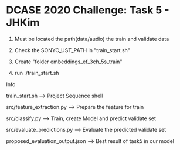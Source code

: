 # DCASE 2020 Challenge: Task 5 - JHKim

1. Must be located the path(data/audio) the train and validate data

2. Check the SONYC_UST_PATH in "train_start.sh"

3. Create "folder embeddings_ef_3ch_5s_train"

4. run ./train_start.sh


Info

train_start.sh --> Project Sequence shell

src/feature_extraction.py --> Prepare the feature for train

src/classify.py --> Train, create Model and predict validate set

src/evaluate_predictions.py --> Evaluate the predicted validate set

proposed_evaluation_output.json --> Best result of task5 in our model
